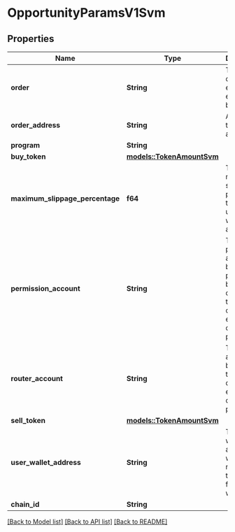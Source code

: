 # OpportunityParamsV1Svm

## Properties

| Name                            | Type                                            | Description                                                                                              | Notes |
| ------------------------------- | ----------------------------------------------- | -------------------------------------------------------------------------------------------------------- | ----- |
| **order**                       | **String**                                      | The Limo order to be executed, encoded in base64.                                                        |
| **order_address**               | **String**                                      | Address of the order account.                                                                            |
| **program**                     | **String**                                      |                                                                                                          |
| **buy_token**                   | [**models::TokenAmountSvm**](TokenAmountSvm.md) |                                                                                                          |
| **maximum_slippage_percentage** | **f64**                                         | The maximum slippage percentage that the user is willing to accept.                                      |
| **permission_account**          | **String**                                      | The permission account to be permitted by the ER contract for the opportunity execution of the protocol. |
| **router_account**              | **String**                                      | The router account to be used for the opportunity execution of the protocol.                             |
| **sell_token**                  | [**models::TokenAmountSvm**](TokenAmountSvm.md) |                                                                                                          |
| **user_wallet_address**         | **String**                                      | The user wallet address which requested the quote from the wallet.                                       |
| **chain_id**                    | **String**                                      |                                                                                                          |

[[Back to Model list]](../README.md#documentation-for-models) [[Back to API list]](../README.md#documentation-for-api-endpoints) [[Back to README]](../README.md)
